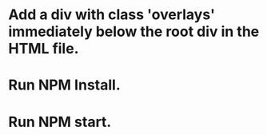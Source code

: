 # Add a div with class 'overlays' immediately below the root div in the HTML file.
# Run NPM Install.
# Run NPM start.
